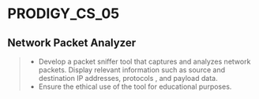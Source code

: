 # PRODIGY_CS_05

## Network Packet Analyzer

> - Develop a packet sniffer tool that captures and analyzes network packets. Display relevant information such as source and destination IP addresses, protocols , and payload data.
> - Ensure the ethical use of the tool for educational purposes.
